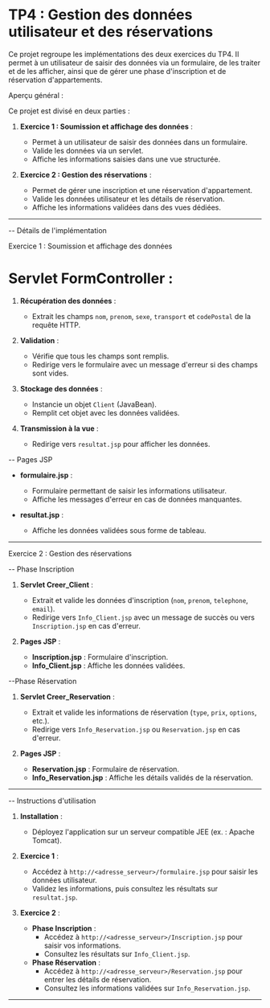 
# TP4 : Gestion des données utilisateur et des réservations

Ce projet regroupe les implémentations des deux exercices du TP4. 
Il permet à un utilisateur de saisir des données via un formulaire, de les traiter et de les afficher, ainsi que de gérer une phase d'inscription et de réservation d'appartements.



Aperçu général : 

Ce projet est divisé en deux parties :

1. **Exercice 1 : Soumission et affichage des données** :
   - Permet à un utilisateur de saisir des données dans un formulaire.
   - Valide les données via un servlet.
   - Affiche les informations saisies dans une vue structurée.

2. **Exercice 2 : Gestion des réservations** :
   - Permet de gérer une inscription et une réservation d'appartement.
   - Valide les données utilisateur et les détails de réservation.
   - Affiche les informations validées dans des vues dédiées.

---


 -- Détails de l'implémentation

Exercice 1 : Soumission et affichage des données

  # Servlet FormController :

1. **Récupération des données** :
   - Extrait les champs `nom`, `prenom`, `sexe`, `transport` et `codePostal` de la requête HTTP.

2. **Validation** :
   - Vérifie que tous les champs sont remplis.
   - Redirige vers le formulaire avec un message d'erreur si des champs sont vides.

3. **Stockage des données** :
   - Instancie un objet `Client` (JavaBean).
   - Remplit cet objet avec les données validées.

4. **Transmission à la vue** :
   - Redirige vers `resultat.jsp` pour afficher les données.

 -- Pages JSP

- **formulaire.jsp** :
  - Formulaire permettant de saisir les informations utilisateur.
  - Affiche les messages d'erreur en cas de données manquantes.

- **resultat.jsp** :
  - Affiche les données validées sous forme de tableau.
----------------------------------------------------------------------------------------------------------------

Exercice 2 : Gestion des réservations

 -- Phase Inscription

1. **Servlet Creer_Client** :
   - Extrait et valide les données d'inscription (`nom`, `prenom`, `telephone`, `email`).
   - Redirige vers `Info_Client.jsp` avec un message de succès ou vers `Inscription.jsp` en cas d'erreur.

2. **Pages JSP** :
   - **Inscription.jsp** : Formulaire d'inscription.
   - **Info_Client.jsp** : Affiche les données validées.

 --Phase Réservation

1. **Servlet Creer_Reservation** :
   - Extrait et valide les informations de réservation (`type`, `prix`, `options`, etc.).
   - Redirige vers `Info_Reservation.jsp` ou `Reservation.jsp` en cas d'erreur.

2. **Pages JSP** :
   - **Reservation.jsp** : Formulaire de réservation.
   - **Info_Reservation.jsp** : Affiche les détails validés de la réservation.

---

 -- Instructions d'utilisation

1. **Installation** :
   - Déployez l'application sur un serveur compatible JEE (ex. : Apache Tomcat).

2. **Exercice 1** :
   - Accédez à `http://<adresse_serveur>/formulaire.jsp` pour saisir les données utilisateur.
   - Validez les informations, puis consultez les résultats sur `resultat.jsp`.

3. **Exercice 2** :
   - **Phase Inscription** :
     - Accédez à `http://<adresse_serveur>/Inscription.jsp` pour saisir vos informations.
     - Consultez les résultats sur `Info_Client.jsp`.
   - **Phase Réservation** :
     - Accédez à `http://<adresse_serveur>/Reservation.jsp` pour entrer les détails de réservation.
     - Consultez les informations validées sur `Info_Reservation.jsp`.

---
